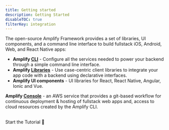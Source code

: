 ```yaml
---
title: Getting started
description: Getting Started
disableTOC: true
filterKey: integration
---
```


The open-source Amplify Framework provides a set of libraries, UI components, and a command line interface to build fullstack iOS, Android, Web, and React Native apps:
- **Amplify [CLI](../cli)** - Configure all the services needed to power your backend through a simple command line interface.
- **Amplify [Libraries](../lib)** - Use case-centric client libraries to integrate your app code with a backend using declarative interfaces.
- **Amplify UI components** - UI libraries for React, React Native, Angular, Ionic and Vue.

**Amplify [Console](https://console.aws.amazon.com/amplify)** - an AWS service that provides a git-based workflow for continuous deployment & hosting of fullstack web apps and, access to cloud resources created by the Amplify CLI.

<inline-fragment integration="ios" src="~/start/getting-started/fragments/ios/build.md"></inline-fragment>
<inline-fragment integration="android" src="~/start/getting-started/fragments/android/build.md"></inline-fragment>
<inline-fragment integration="js" src="~/start/getting-started/fragments/vanillajs/build.md"></inline-fragment>
<inline-fragment integration="react" src="~/start/getting-started/fragments/react/build.md"></inline-fragment>
<inline-fragment integration="react-native" src="~/start/getting-started/fragments/reactnative/build.md"></inline-fragment>
<inline-fragment integration="angular" src="~/start/getting-started/fragments/angular/build.md"></inline-fragment>
<inline-fragment integration="ionic" src="~/start/getting-started/fragments/ionic/build.md"></inline-fragment>
<inline-fragment integration="vue" src="~/start/getting-started/fragments/vue/build.md"></inline-fragment>

<br />
<docs-internal-link-button href="~/start/getting-started/installation.md">
  <span slot="text">Start the Tutorial 🚀</span>
</docs-internal-link-button>


